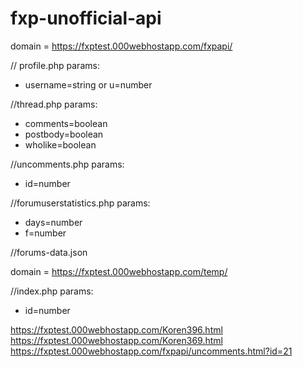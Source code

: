 # fxp-unofficial-api

domain = https://fxptest.000webhostapp.com/fxpapi/

// profile.php
params:
* username=string or u=number

//thread.php
params:
* comments=boolean
* postbody=boolean
* wholike=boolean

//uncomments.php
params:
* id=number

//forumuserstatistics.php
params:
* days=number
* f=number

//forums-data.json


domain = https://fxptest.000webhostapp.com/temp/

//index.php
params:
* id=number


https://fxptest.000webhostapp.com/Koren396.html
https://fxptest.000webhostapp.com/Koren369.html
https://fxptest.000webhostapp.com/fxpapi/uncomments.html?id=21
